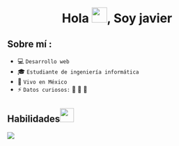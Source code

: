<div align="center" width="50">
    
</div>
<h1 align="center">Hola <img src="https://media.giphy.com/media/hvRJCLFzcasrR4ia7z/giphy.gif" width="35">, Soy javier</h1>


## Sobre mí :

- 💻 `Desarrollo web`
- 🎓 `Estudiante de ingeniería informática`
- 🏡 `Vivo en México`
- ⚡ `Datos curiosos:` 🍕 🏉 🎥

<h2>Habilidades<img src = "https://media2.giphy.com/media/QssGEmpkyEOhBCb7e1/giphy.gif?cid=ecf05e47a0n3gi1bfqntqmob8g9aid1oyj2wr3ds3mg700bl&rid=giphy.gif" width = 32px> </h2>
<p align="left">
  <a href="https://skillicons.dev">
    <img src="https://skillicons.dev/icons?i=github,vscode,react,ts,js,vite,tailwind" />
  </a>
</p>
